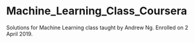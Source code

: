 # Machine_Learning_Class_Coursera
Solutions for Machine Learning class taught by Andrew Ng. Enrolled on 2 April 2019.
